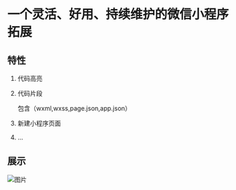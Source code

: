 # 一个灵活、好用、持续维护的微信小程序拓展


## 特性

1. 代码高亮

2. 代码片段

    包含（wxml,wxss,page.json,app.json）

3. 新建小程序页面

4. ...


## 展示
![图片](https://filezsh.oss-cn-shenzhen.aliyuncs.com/images/1.gif)